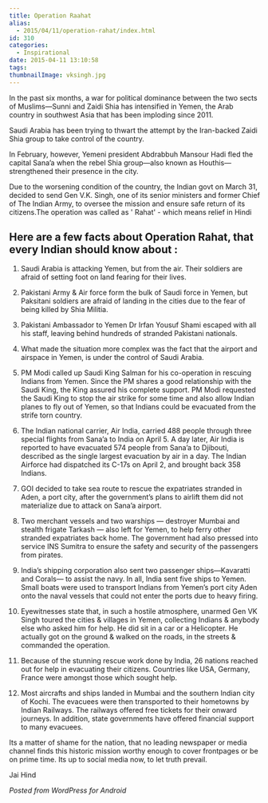 ```yaml
---
title: Operation Raahat
alias:
  - 2015/04/11/operation-rahat/index.html
id: 310
categories:
  - Inspirational
date: 2015-04-11 13:10:58
tags:
thumbnailImage: vksingh.jpg
---
```


In the past six months, a war for political dominance between the two sects of Muslims—Sunni and Zaidi Shia has intensified in Yemen, the Arab country in southwest Asia that has been imploding since 2011.

<!--more-->

Saudi Arabia has been trying to thwart the attempt by the Iran-backed Zaidi Shia group to take control of the country.

In February, however, Yemeni president Abdrabbuh Mansour Hadi fled the capital Sana’a when the rebel Shia group—also known as Houthis—strengthened their presence in the city.

Due to the worsening condition of the country, the Indian govt on March 31, decided to send Gen V.K. Singh, one of its senior ministers and former Chief of The Indian Army, to oversee the mission and ensure safe return of its citizens.The operation was called as ' Rahat' - which means relief in Hindi

## Here are a few facts about Operation Rahat, that every Indian should know about :

1. Saudi Arabia is attacking Yemen, but from the air. Their soldiers are afraid of setting foot on land fearing for their lives.

1. Pakistani Army & Air force form the bulk of Saudi force in Yemen, but Paksitani soldiers are afraid of landing in the cities due to the fear of being killed by Shia Militia.

1. Pakistani Ambassador to Yemen Dr Irfan Yousuf Shami escaped with all his staff, leaving behind hundreds of stranded Pakistani nationals.

1. What made the situation more complex was the fact that the airport and airspace in Yemen, is under the control of Saudi Arabia.

1. PM Modi called up Saudi King Salman for his co-operation in rescuing Indians from Yemen. Since the PM shares a good relationship with the Saudi King, the King assured his complete support. PM Modi requested the Saudi King to stop the air strike for some time and also allow Indian planes to fly out of Yemen, so that Indians could be evacuated from the strife torn country.

1. The Indian national carrier, Air India, carried 488 people through three special flights from Sana’a to India on April 5\. A day later, Air India is reported to have evacuated 574 people from Sana’a to Djibouti, described as the single largest evacuation by air in a day. The Indian Airforce had dispatched its C-17s on April 2, and brought back 358 Indians.

1. GOI decided to take sea route to rescue the expatriates stranded in Aden, a port city, after the government’s plans to airlift them did not materialize due to attack on Sana’a airport.

1. Two merchant vessels and two warships — destroyer Mumbai and stealth frigate Tarkash — also left for Yemen, to help ferry other stranded expatriates back home. The government had also pressed into service INS Sumitra to ensure the safety and security of the passengers from pirates.

1. India’s shipping corporation also sent two passenger ships—Kavaratti and Corals— to assist the navy. In all, India sent five ships to Yemen. Small boats were used to transport Indians from Yemen’s port city Aden onto the naval vessels that could not enter the ports due to heavy firing.

1. Eyewitnesses state that, in such a hostile atmosphere, unarmed Gen VK Singh toured the cities & villages in Yemen, collecting Indians & anybody else who asked him for help. He did sit in a car or a Helicopter. He actually got on the ground & walked on the roads, in the streets & commanded the operation.

1. Because of the stunning rescue work done by India, 26 nations reached out for help in evacuating their citizens. Countries like USA, Germany, France were amongst those which sought help.

1. Most aircrafts and ships landed in Mumbai and the southern Indian city of Kochi. The evacuees were then transported to their hometowns by Indian Railways. The railways offered free tickets for their onward journeys. In addition, state governments have offered financial support to many evacuees.

Its a matter of shame for the nation, that no leading newspaper or media channel finds this historic mission worthy enough to cover frontpages or be on prime time. Its up to social media now, to let truth prevail.

‪Jai Hind

_Posted from WordPress for Android_

